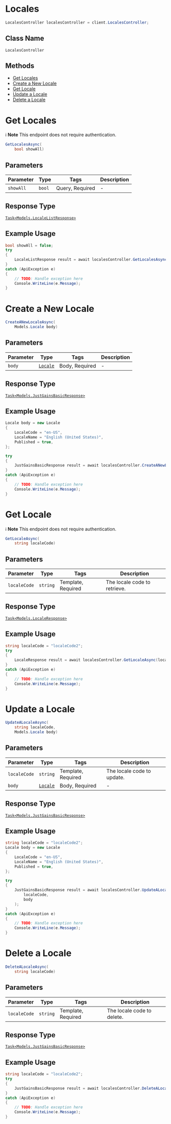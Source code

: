 # Locales

```csharp
LocalesController localesController = client.LocalesController;
```

## Class Name

`LocalesController`

## Methods

* [Get Locales](../../doc/controllers/locales.md#get-locales)
* [Create a New Locale](../../doc/controllers/locales.md#create-a-new-locale)
* [Get Locale](../../doc/controllers/locales.md#get-locale)
* [Update a Locale](../../doc/controllers/locales.md#update-a-locale)
* [Delete a Locale](../../doc/controllers/locales.md#delete-a-locale)


# Get Locales

:information_source: **Note** This endpoint does not require authentication.

```csharp
GetLocalesAsync(
    bool showAll)
```

## Parameters

| Parameter | Type | Tags | Description |
|  --- | --- | --- | --- |
| `showAll` | `bool` | Query, Required | - |

## Response Type

[`Task<Models.LocaleListResponse>`](../../doc/models/locale-list-response.md)

## Example Usage

```csharp
bool showAll = false;
try
{
    LocaleListResponse result = await localesController.GetLocalesAsync(showAll);
}
catch (ApiException e)
{
    // TODO: Handle exception here
    Console.WriteLine(e.Message);
}
```


# Create a New Locale

```csharp
CreateANewLocaleAsync(
    Models.Locale body)
```

## Parameters

| Parameter | Type | Tags | Description |
|  --- | --- | --- | --- |
| `body` | [`Locale`](../../doc/models/locale.md) | Body, Required | - |

## Response Type

[`Task<Models.JustGainsBasicResponse>`](../../doc/models/just-gains-basic-response.md)

## Example Usage

```csharp
Locale body = new Locale
{
    LocaleCode = "en-US",
    LocaleName = "English (United States)",
    Published = true,
};

try
{
    JustGainsBasicResponse result = await localesController.CreateANewLocaleAsync(body);
}
catch (ApiException e)
{
    // TODO: Handle exception here
    Console.WriteLine(e.Message);
}
```


# Get Locale

:information_source: **Note** This endpoint does not require authentication.

```csharp
GetLocaleAsync(
    string localeCode)
```

## Parameters

| Parameter | Type | Tags | Description |
|  --- | --- | --- | --- |
| `localeCode` | `string` | Template, Required | The locale code to retrieve. |

## Response Type

[`Task<Models.LocaleResponse>`](../../doc/models/locale-response.md)

## Example Usage

```csharp
string localeCode = "localeCode2";
try
{
    LocaleResponse result = await localesController.GetLocaleAsync(localeCode);
}
catch (ApiException e)
{
    // TODO: Handle exception here
    Console.WriteLine(e.Message);
}
```


# Update a Locale

```csharp
UpdateALocaleAsync(
    string localeCode,
    Models.Locale body)
```

## Parameters

| Parameter | Type | Tags | Description |
|  --- | --- | --- | --- |
| `localeCode` | `string` | Template, Required | The locale code to update. |
| `body` | [`Locale`](../../doc/models/locale.md) | Body, Required | - |

## Response Type

[`Task<Models.JustGainsBasicResponse>`](../../doc/models/just-gains-basic-response.md)

## Example Usage

```csharp
string localeCode = "localeCode2";
Locale body = new Locale
{
    LocaleCode = "en-US",
    LocaleName = "English (United States)",
    Published = true,
};

try
{
    JustGainsBasicResponse result = await localesController.UpdateALocaleAsync(
        localeCode,
        body
    );
}
catch (ApiException e)
{
    // TODO: Handle exception here
    Console.WriteLine(e.Message);
}
```


# Delete a Locale

```csharp
DeleteALocaleAsync(
    string localeCode)
```

## Parameters

| Parameter | Type | Tags | Description |
|  --- | --- | --- | --- |
| `localeCode` | `string` | Template, Required | The locale code to delete. |

## Response Type

[`Task<Models.JustGainsBasicResponse>`](../../doc/models/just-gains-basic-response.md)

## Example Usage

```csharp
string localeCode = "localeCode2";
try
{
    JustGainsBasicResponse result = await localesController.DeleteALocaleAsync(localeCode);
}
catch (ApiException e)
{
    // TODO: Handle exception here
    Console.WriteLine(e.Message);
}
```

